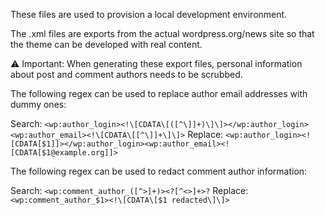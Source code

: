 These files are used to provision a local development environment.

The .xml files are exports from the actual wordpress.org/news site so that the theme can be developed with real content.

⚠️ Important: When generating these export files, personal information about post and comment authors needs to be scrubbed.

The following regex can be used to replace author email addresses with dummy ones:

Search: `<wp:author_login><!\[CDATA\[([^\]]+)\]\]></wp:author_login><wp:author_email><!\[CDATA\[[^\]]+\]\]>`
Replace: `<wp:author_login><![CDATA[$1]]></wp:author_login><wp:author_email><![CDATA[$1@example.org]]>`

The following regex can be used to redact comment author information:

Search: `<wp:comment_author_([^>]+)><?[^<>]+>?`
Replace: `<wp:comment_author_$1><!\[CDATA\[$1 redacted\]\]>`

